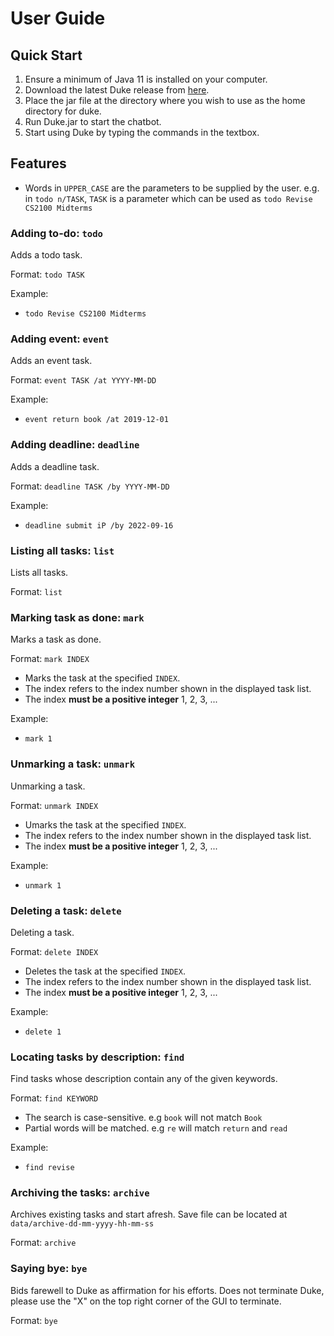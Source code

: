 # User Guide

## Quick Start
1. Ensure a minimum of Java 11 is installed on your computer.
2. Download the latest Duke release from [here](https://github.com/highorbit25/ip/releases/tag/A-Release).
3. Place the jar file at the directory where you wish to use as the home directory for duke.
4. Run Duke.jar to start the chatbot.
5. Start using Duke by typing the commands in the textbox.



## Features 
- Words in `UPPER_CASE` are the parameters to be supplied by the user.
  e.g. in `todo n/TASK`, `TASK` is a parameter which can be used as `todo Revise CS2100 Midterms` 

### Adding to-do: `todo`

Adds a todo task.

Format: `todo TASK`

Example:
- `todo Revise CS2100 Midterms`

### Adding event: `event`

Adds an event task.

Format: `event TASK /at YYYY-MM-DD`

Example:
- `event return book /at 2019-12-01`

### Adding deadline: `deadline`

Adds a deadline task.

Format: `deadline TASK /by YYYY-MM-DD`

Example:
- `deadline submit iP /by 2022-09-16`

### Listing all tasks: `list`

Lists all tasks.

Format: `list`

### Marking task as done: `mark`

Marks a task as done.

Format: `mark INDEX`
- Marks the task at the specified `INDEX`. 
- The index refers to the index number shown in the displayed task list.
- The index **must be a positive integer** 1, 2, 3, ...

Example:
- `mark 1`

### Unmarking a task: `unmark`

Unmarking a task.

Format: `unmark INDEX`
- Umarks the task at the specified `INDEX`.
- The index refers to the index number shown in the displayed task list.
- The index **must be a positive integer** 1, 2, 3, ...

Example:
- `unmark 1`

### Deleting a task: `delete`

Deleting a task.

Format: `delete INDEX`
- Deletes the task at the specified `INDEX`.
- The index refers to the index number shown in the displayed task list.
- The index **must be a positive integer** 1, 2, 3, ...

Example:
- `delete 1`

### Locating tasks by description: `find`

Find tasks whose description contain any of the given keywords.

Format: `find KEYWORD`
- The search is case-sensitive. e.g `book` will not match `Book`
- Partial words will be matched. e.g `re` will match `return` and `read`

Example:
- `find revise`

### Archiving the tasks: `archive`

Archives existing tasks and start afresh. Save file can be located at `data/archive-dd-mm-yyyy-hh-mm-ss`

Format: `archive`

### Saying bye: `bye`

Bids farewell to Duke as affirmation for his efforts.
Does not terminate Duke, please use the "X" on the top right corner of the GUI to terminate.

Format: `bye`
